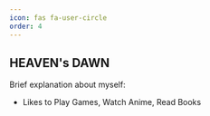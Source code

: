 ```yaml
---
icon: fas fa-user-circle
order: 4
---
```


## HEAVEN's DAWN
Brief explanation about myself:
* Likes to Play Games, Watch Anime, Read Books

